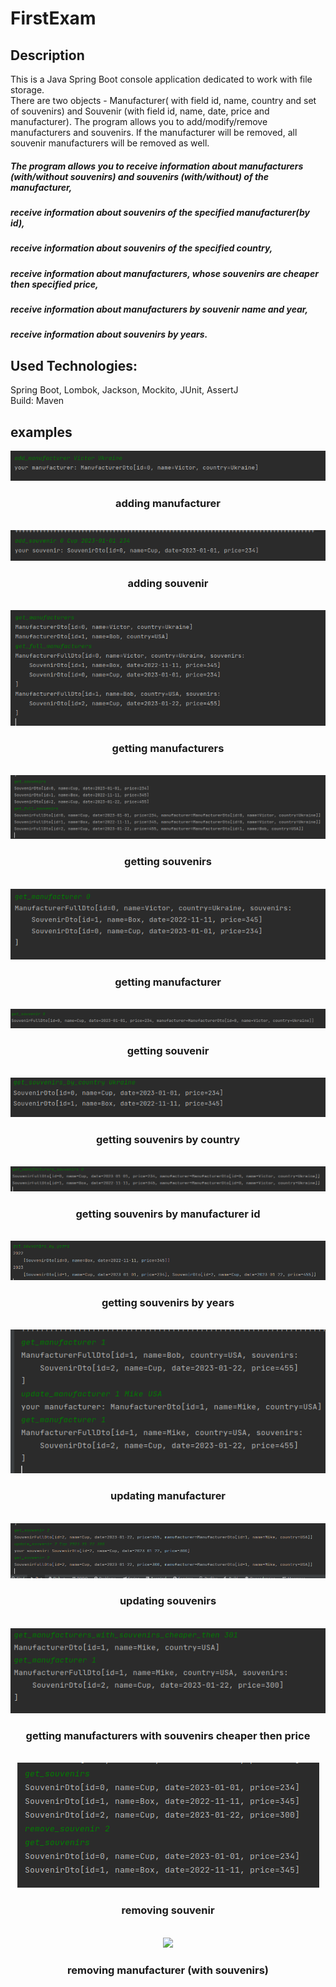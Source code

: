 # FirstExam
<h2> Description </h2>
<div>
This is a Java Spring Boot console application dedicated to work with file storage.
</div>
<div>
There are two objects - Manufacturer( with field id, name, country and set of souvenirs) and Souvenir (with field id, name, date, price and manufacturer).
The program allows you to add/modify/remove manufacturers and souvenirs. 
If the manufacturer will be removed, all souvenir manufacturers will be removed as well.
</div>
<div>
<h5>
The program allows you to receive information about manufacturers (with/without souvenirs) and souvenirs (with/without) of the manufacturer, 
</h5>
<h5>
receive information about souvenirs of the specified manufacturer(by id),
  </h5>
<h5>
receive information about souvenirs of the specified country,
  </h5>
<h5>
receive information about manufacturers, whose souvenirs are cheaper then specified price,
  </h5>
<h5>
receive information about manufacturers by souvenir name and year,
  </h5>
<h5>
receive information about souvenirs by years.
  </h5>
</div>
<h2>Used Technologies:</h2>
 <div>
  Spring Boot, Lombok, Jackson, Mockito, JUnit, AssertJ 
  </div>
  <div>
  Build: Maven
  </dib>
 <h2>  examples </h2>
 <div>
 <div align = "center">
  <img src="/screens/adding_manufacturer.png" />
  <h3> adding manufacturer </h3>
 </div>
  <br/>
  <div align = "center">
  <img src="/screens/adding_souvenir.png" />
  <h3> adding souvenir </h3>
 </div>
  <br/>
  <div align = "center">
  <img src="/screens/getting_manufacturers.png" />
  <h3> getting manufacturers </h3>
 </div>
  <br/>
  <div align = "center">
  <img src="/screens/getting_souvenirs.png" />
  <h3> getting souvenirs </h3>
 </div>
  <br/>
<div align = "center">
  <img src="/screens/getting_manufacturer.png" />
  <h3> getting manufacturer </h3>
 </div>
  <br/>
  <div align = "center">
  <img src="/screens/getting_souvenir.png" />
  <h3> getting souvenir </h3>
 </div>
  <br/>
<div align = "center">
  <img src="/screens/getting_souvenirs_by_country.png" />
  <h3> getting souvenirs by country </h3>
 </div>
  <br/>
<div align = "center">
  <img src="/screens/getting_souvenirs_by_manufacturer_id.png" />
  <h3> getting  souvenirs by manufacturer id </h3>
 </div>
  <br/>
  <div align = "center">
  <img src="/screens/getting_souvenirs_by_years.png" />
  <h3> getting souvenirs by years </h3>
 </div>
  <br/>
<div align = "center">
  <img src="/screens/updating_manufacturer.png" />
  <h3> updating manufacturer </h3>
 </div>
  <br/>
  <div align = "center">
  <img src="/screens/updating_souvenir.png" />
  <h3> updating souvenirs </h3>
 </div>
  <br/>
  <div align = "center">
  <img src="/screens/getting_manufacturers_with_souvenirs_cheaper_then_price.png" />
  <h3> getting manufacturers with souvenirs cheaper then price </h3>
 </div>
  <br/>
    <div align = "center">
  <img src="/screens/removing_souvenirs.png" />
  <h3> removing souvenir </h3>
 </div>
  <br/>
  <div align = "center">
  <img src="/screens/removing_manufacturers.png" />
  <h3> removing manufacturer (with souvenirs) </h3>
 </div>
  <br/>
